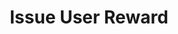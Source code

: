 ---
title: Issue User Reward
excerpt: >-
  Lets you issue rewards to a specific customer. Customer points are deducted
  according to the voucher issued.
api:
  file: v1.json
  operationId: issue-user-reward
deprecated: false
hidden: true
metadata:
  title: ''
  description: ''
  robots: index
next:
  description: ''
---
